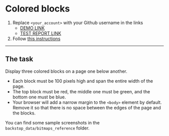 # Colored blocks

1. Replace `<your_account>` with your Github username in the links
   - [DEMO LINK](https://Mikhail-88.github.io/layout_colored-blocks/)
   - [TEST REPORT LINK](https://Mikhail-88.github.io/layout_colored-blocks/report/html_report/)
2. Follow [this instructions](https://mate-academy.github.io/layout_task-guideline/)

---

## The task

Display three colored blocks on a page one below another.

- Each block must be 100 pixels high and span the entire width of the page.
- The top block must be red, the middle one must be green, and the bottom one must be blue.
- Your browser will add a narrow margin to the `<body>` element by default. Remove it so that there is no space between the edges of the page and the blocks.

You can find some sample screenshots in the `backstop_data/bitmaps_reference` folder.
